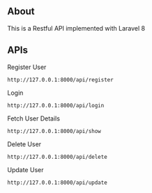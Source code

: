 ## About
This is a Restful API implemented with Laravel 8

## APIs

Register User
```
http://127.0.0.1:8000/api/register
```

Login
```
http://127.0.0.1:8000/api/login
```

Fetch User Details
```
http://127.0.0.1:8000/api/show
```

Delete User
```
http://127.0.0.1:8000/api/delete
```

Update User
```
http://127.0.0.1:8000/api/update
```
